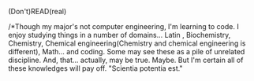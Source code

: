 (Don't)READ(real)

/*Though my major's not computer engineering, I'm learning to code.
I enjoy studying things in a number of domains...
Latin , Biochemistry, Chemistry, Chemical engineering(Chemistry and chemical engineering is different), Math... and coding.
Some may see these as a pile of unrelated discipline.
And, that... actually, may be true. Maybe.
But I'm certain all of these knowledges will pay off. 
"Scientia potentia est."

